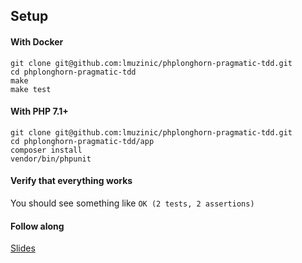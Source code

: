 ## Setup

#### With Docker
```
git clone git@github.com:lmuzinic/phplonghorn-pragmatic-tdd.git
cd phplonghorn-pragmatic-tdd
make
make test
```

#### With PHP 7.1+
```
git clone git@github.com:lmuzinic/phplonghorn-pragmatic-tdd.git
cd phplonghorn-pragmatic-tdd/app
composer install
vendor/bin/phpunit
```
     
#### Verify that everything works
You should see something like `OK (2 tests, 2 assertions)`

#### Follow along
[Slides](https://luka.muzinic.net/pdf/longhorn-pragmatic-tdd.pdf)
